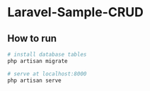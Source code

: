 # Laravel-Sample-CRUD

## How to run

``` bash
# install database tables
php artisan migrate

# serve at localhost:8000
php artisan serve
